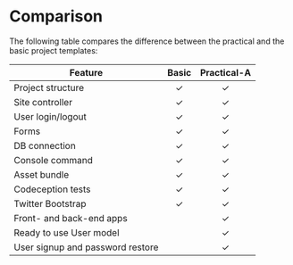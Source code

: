 Comparison
==========

The following table compares the difference between the practical and the basic project templates:


| Feature  |  Basic  |  Practical-A |
|---|:---:|:---:|
| Project structure | ✓ | ✓ |
| Site controller | ✓ | ✓ |
| User login/logout | ✓ | ✓ |
| Forms  | ✓ | ✓ |
| DB connection  | ✓ | ✓ |
| Console command  | ✓ | ✓ |
| Asset bundle  | ✓ | ✓ |
| Codeception tests  | ✓ | ✓ |
| Twitter Bootstrap  | ✓ | ✓ |
| Front- and back-end apps  |    | ✓ |
| Ready to use User model |    | ✓ |
| User signup and password restore  |     | ✓ |
